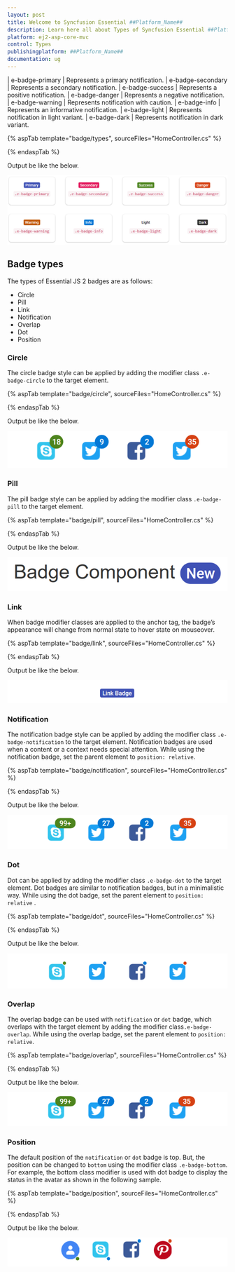 ```yaml
---
layout: post
title: Welcome to Syncfusion Essential ##Platform_Name##
description: Learn here all about Types of Syncfusion Essential ##Platform_Name## widgets based on HTML5 and jQuery.
platform: ej2-asp-core-mvc
control: Types
publishingplatform: ##Platform_Name##
documentation: ug
---
```


| e-badge-primary   | Represents a primary notification.
| e-badge-secondary | Represents a secondary notification.
| e-badge-success   | Represents a positive notification.
| e-badge-danger    | Represents a negative notification.
| e-badge-warning   | Represents notification with caution.
| e-badge-info      | Represents an informative notification.
| e-badge-light     | Represents notification in light variant.
| e-badge-dark      | Represents notification in dark variant.

{% aspTab template="badge/types", sourceFiles="HomeController.cs" %}

{% endaspTab %}

Output be like the below.

![Badge Sample](./images/badgestyles.PNG)

## Badge types

The types of Essential JS 2 badges are as follows:

* Circle
* Pill
* Link
* Notification
* Overlap
* Dot
* Position

### Circle

The circle badge style can be applied by adding the modifier class `.e-badge-circle` to the target element.

{% aspTab template="badge/circle", sourceFiles="HomeController.cs" %}

{% endaspTab %}

Output be like the below.

![Badge Sample](./images/circle.PNG)

### Pill

The pill badge style can be applied by adding the modifier class `.e-badge-pill` to the target element.

{% aspTab template="badge/pill", sourceFiles="HomeController.cs" %}

{% endaspTab %}

Output be like the below.

![Badge Sample](./images/pill.PNG)

### Link

When badge modifier classes are applied to the anchor tag, the badge’s appearance will change from normal state to hover state on mouseover.

{% aspTab template="badge/link", sourceFiles="HomeController.cs" %}

{% endaspTab %}

Output be like the below.

![Badge Sample](./images/link.PNG)

### Notification

The notification badge style can be applied by adding the modifier class `.e-badge-notification` to the target element.
Notification badges are used when a content or a context needs special attention. While using the notification badge,
set the parent element to `position: relative`.

{% aspTab template="badge/notification", sourceFiles="HomeController.cs" %}

{% endaspTab %}

Output be like the below.

![Badge Sample](./images/notification.PNG)

### Dot

Dot can be applied by adding the modifier class `.e-badge-dot` to the target element. Dot badges are similar to notification badges, but in a minimalistic way. While using the dot badge, set the parent element to `position: relative` .

{% aspTab template="badge/dot", sourceFiles="HomeController.cs" %}

{% endaspTab %}

Output be like the below.

![Badge Sample](./images/dot.PNG)

### Overlap

The overlap badge can be used with `notification` or `dot` badge, which overlaps with the target element
by adding the modifier class`.e-badge-overlap`. While using the overlap badge, set the parent element to `position: relative`.

{% aspTab template="badge/overlap", sourceFiles="HomeController.cs" %}

{% endaspTab %}

Output be like the below.

![Badge Sample](./images/overlap.PNG)

### Position

The default position of the `notification` or `dot` badge is top. But, the position can be changed to `bottom` using
the modifier class `.e-badge-bottom`. For example, the bottom class modifier is used with dot badge to display the
status in the avatar as shown in the following sample.

{% aspTab template="badge/position", sourceFiles="HomeController.cs" %}

{% endaspTab %}

Output be like the below.

![Badge Sample](./images/position.PNG)
